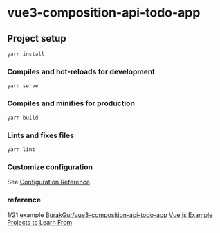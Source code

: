 # vue3-composition-api-todo-app

## Project setup
```
yarn install
```

### Compiles and hot-reloads for development
```
yarn serve
```

### Compiles and minifies for production
```
yarn build
```

### Lints and fixes files
```
yarn lint
```

### Customize configuration
See [Configuration Reference](https://cli.vuejs.org/config/).

### reference
1/21 example
[BurakGur/vue3-composition-api-todo-app](https://github.com/BurakGur/vue3-composition-api-todo-app)
[Vue.js Example Projects to Learn From ](https://www.devaradise.com/vue-example-projects)

